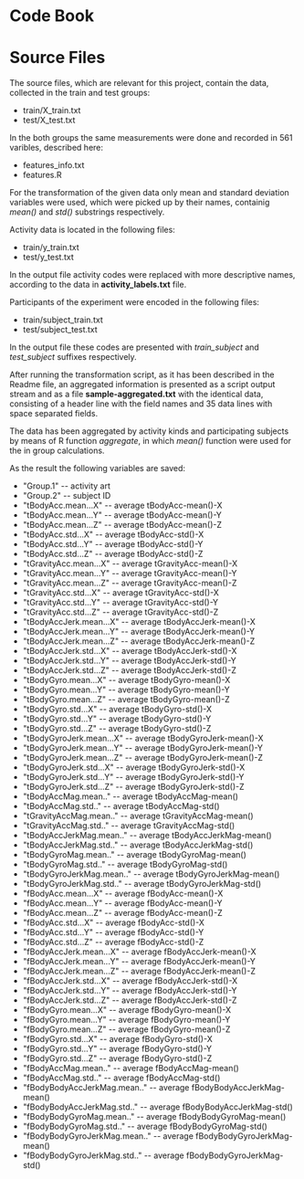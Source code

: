 Code Book
=========

# Source Files

The source files, which are relevant for this project, contain the data, collected in the train and test groups:

* train/X_train.txt
* test/X_test.txt

In the both groups the same measurements were done and recorded in 561 varibles, described here:

* features_info.txt
* features.R

For the transformation of the given data only mean and standard deviation variables were used, which were picked up by their names, containig *mean()* and *std()* substrings respectively.

Activity data is located in the following files:

* train/y_train.txt
* test/y_test.txt

In the output file activity codes were replaced with more descriptive names, according to the data in **activity_labels.txt** file.

Participants of the experiment were encoded in the following files:

* train/subject_train.txt
* test/subject_test.txt

In the output file these codes are presented with *train_subject* and *test_subject* suffixes respectively.

After running the transformation script, as it has been described in the Readme file, an aggregated information is presented as a script output stream and as a file **sample-aggregated.txt** with the identical data, consisting of a header line with the field names and 35 data lines with space separated fields.

The data has been aggregated by activity kinds and participating subjects by means of R function *aggregate*, in which *mean()* function were used for the in group calculations.

As the result the following variables are saved:

- "Group.1" -- activity art
- "Group.2" -- subject ID
- "tBodyAcc.mean...X" -- average tBodyAcc-mean()-X
- "tBodyAcc.mean...Y" -- average tBodyAcc-mean()-Y
- "tBodyAcc.mean...Z" --  average tBodyAcc-mean()-Z
- "tBodyAcc.std...X" -- average tBodyAcc-std()-X
- "tBodyAcc.std...Y" -- average tBodyAcc-std()-Y
- "tBodyAcc.std...Z" -- average tBodyAcc-std()-Z
- "tGravityAcc.mean...X" -- average tGravityAcc-mean()-X
- "tGravityAcc.mean...Y" -- average tGravityAcc-mean()-Y
- "tGravityAcc.mean...Z" -- average tGravityAcc-mean()-Z
- "tGravityAcc.std...X" -- average tGravityAcc-std()-X
- "tGravityAcc.std...Y"  -- average tGravityAcc-std()-Y
- "tGravityAcc.std...Z"  -- average tGravityAcc-std()-Z
- "tBodyAccJerk.mean...X"  -- average tBodyAccJerk-mean()-X
- "tBodyAccJerk.mean...Y"  -- average tBodyAccJerk-mean()-Y
- "tBodyAccJerk.mean...Z"  -- average tBodyAccJerk-mean()-Z
- "tBodyAccJerk.std...X"  -- average tBodyAccJerk-std()-X
- "tBodyAccJerk.std...Y"  -- average tBodyAccJerk-std()-Y
- "tBodyAccJerk.std...Z"  -- average tBodyAccJerk-std()-Z
- "tBodyGyro.mean...X"  -- average tBodyGyro-mean()-X
- "tBodyGyro.mean...Y"  -- average tBodyGyro-mean()-Y
- "tBodyGyro.mean...Z"  -- average tBodyGyro-mean()-Z
- "tBodyGyro.std...X"  -- average tBodyGyro-std()-X
- "tBodyGyro.std...Y"   -- average tBodyGyro-std()-Y
- "tBodyGyro.std...Z"  -- average tBodyGyro-std()-Z
- "tBodyGyroJerk.mean...X"  -- average tBodyGyroJerk-mean()-X
- "tBodyGyroJerk.mean...Y"  -- average tBodyGyroJerk-mean()-Y
- "tBodyGyroJerk.mean...Z"  -- average tBodyGyroJerk-mean()-Z
- "tBodyGyroJerk.std...X"  -- average tBodyGyroJerk-std()-X
- "tBodyGyroJerk.std...Y"  -- average tBodyGyroJerk-std()-Y
- "tBodyGyroJerk.std...Z"  -- average tBodyGyroJerk-std()-Z
- "tBodyAccMag.mean.."  -- average tBodyAccMag-mean()
- "tBodyAccMag.std.."  -- average tBodyAccMag-std()
- "tGravityAccMag.mean.."  -- average tGravityAccMag-mean()
- "tGravityAccMag.std.."  -- average tGravityAccMag-std()
- "tBodyAccJerkMag.mean.."  -- average tBodyAccJerkMag-mean()
- "tBodyAccJerkMag.std.."  -- average tBodyAccJerkMag-std()
- "tBodyGyroMag.mean.."  -- average tBodyGyroMag-mean()
- "tBodyGyroMag.std.."  -- average tBodyGyroMag-std()
- "tBodyGyroJerkMag.mean.."  -- average tBodyGyroJerkMag-mean()
- "tBodyGyroJerkMag.std.."  -- average tBodyGyroJerkMag-std()
- "fBodyAcc.mean...X"  -- average fBodyAcc-mean()-X
- "fBodyAcc.mean...Y"  -- average fBodyAcc-mean()-Y
- "fBodyAcc.mean...Z"  -- average fBodyAcc-mean()-Z
- "fBodyAcc.std...X"  -- average fBodyAcc-std()-X
- "fBodyAcc.std...Y"  -- average fBodyAcc-std()-Y
- "fBodyAcc.std...Z"  -- average fBodyAcc-std()-Z
- "fBodyAccJerk.mean...X"  -- average fBodyAccJerk-mean()-X
- "fBodyAccJerk.mean...Y"  -- average fBodyAccJerk-mean()-Y
- "fBodyAccJerk.mean...Z"  -- average fBodyAccJerk-mean()-Z
- "fBodyAccJerk.std...X"  -- average fBodyAccJerk-std()-X
- "fBodyAccJerk.std...Y"  -- average fBodyAccJerk-std()-Y
- "fBodyAccJerk.std...Z"  -- average fBodyAccJerk-std()-Z
- "fBodyGyro.mean...X"  -- average fBodyGyro-mean()-X
- "fBodyGyro.mean...Y"  -- average fBodyGyro-mean()-Y
- "fBodyGyro.mean...Z"  -- average fBodyGyro-mean()-Z
- "fBodyGyro.std...X"  -- average fBodyGyro-std()-X
- "fBodyGyro.std...Y"  -- average fBodyGyro-std()-Y
- "fBodyGyro.std...Z"  -- average fBodyGyro-std()-Z
- "fBodyAccMag.mean.."  -- average fBodyAccMag-mean()
- "fBodyAccMag.std.."  -- average fBodyAccMag-std()
- "fBodyBodyAccJerkMag.mean.."  -- average fBodyBodyAccJerkMag-mean()
- "fBodyBodyAccJerkMag.std.."  -- average fBodyBodyAccJerkMag-std()
- "fBodyBodyGyroMag.mean.."  -- average fBodyBodyGyroMag-mean()
- "fBodyBodyGyroMag.std.."  -- average fBodyBodyGyroMag-std()
- "fBodyBodyGyroJerkMag.mean.."  -- average fBodyBodyGyroJerkMag-mean()
- "fBodyBodyGyroJerkMag.std.." -- average fBodyBodyGyroJerkMag-std()

